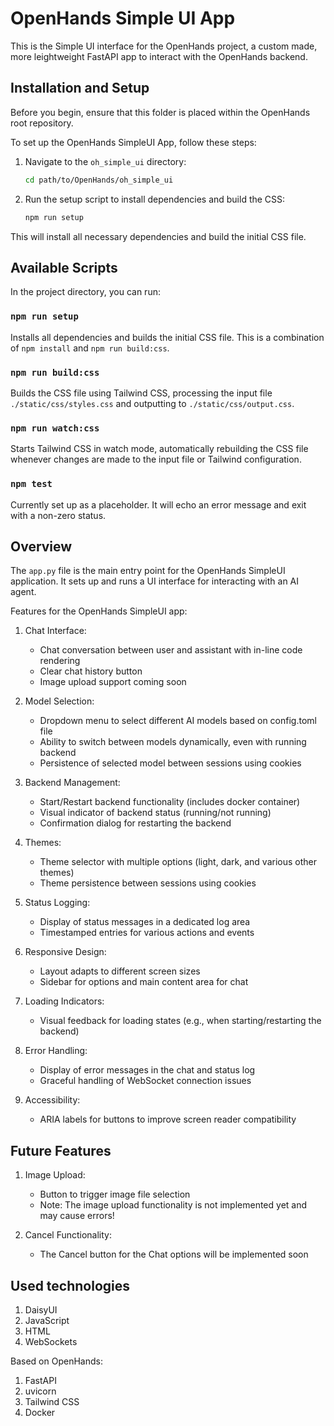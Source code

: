 # OpenHands Simple UI App

This is the Simple UI interface for the OpenHands project, a custom made, more leightweight
FastAPI app to interact with the OpenHands backend.

## Installation and Setup

Before you begin, ensure that this folder is placed within the OpenHands root repository.

To set up the OpenHands SimpleUI App, follow these steps:

1. Navigate to the `oh_simple_ui` directory:

   ```sh
   cd path/to/OpenHands/oh_simple_ui
   ```

2. Run the setup script to install dependencies and build the CSS:

   ```sh
   npm run setup
   ```

This will install all necessary dependencies and build the initial CSS file.

## Available Scripts

In the project directory, you can run:

### `npm run setup`

Installs all dependencies and builds the initial CSS file. This is a combination of `npm install` and `npm run build:css`.

### `npm run build:css`

Builds the CSS file using Tailwind CSS, processing the input file `./static/css/styles.css` and outputting to `./static/css/output.css`.

### `npm run watch:css`

Starts Tailwind CSS in watch mode, automatically rebuilding the CSS file whenever changes are made to the input file or Tailwind configuration.

### `npm test`

Currently set up as a placeholder. It will echo an error message and exit with a non-zero status.

## Overview

The `app.py` file is the main entry point for the OpenHands SimpleUI application. It sets up and runs a UI interface for interacting with an AI agent.

Features for the OpenHands SimpleUI app:

1. Chat Interface:
   - Chat conversation between user and assistant with in-line code rendering
   - Clear chat history button
   - Image upload support coming soon

1. Model Selection:
   - Dropdown menu to select different AI models based on config.toml file
   - Ability to switch between models dynamically, even with running backend
   - Persistence of selected model between sessions using cookies

1. Backend Management:
   - Start/Restart backend functionality (includes docker container)
   - Visual indicator of backend status (running/not running)
   - Confirmation dialog for restarting the backend

1. Themes:
   - Theme selector with multiple options (light, dark, and various other themes)
   - Theme persistence between sessions using cookies

1. Status Logging:
   - Display of status messages in a dedicated log area
   - Timestamped entries for various actions and events

1. Responsive Design:
   - Layout adapts to different screen sizes
   - Sidebar for options and main content area for chat

1. Loading Indicators:
   - Visual feedback for loading states (e.g., when starting/restarting the backend)

1. Error Handling:
    - Display of error messages in the chat and status log
    - Graceful handling of WebSocket connection issues

1. Accessibility:
    - ARIA labels for buttons to improve screen reader compatibility

## Future Features

1. Image Upload:
   - Button to trigger image file selection
   - Note: The image upload functionality is not implemented yet and may cause errors!

1. Cancel Functionality:
    - The Cancel button for the Chat options will be implemented soon

## Used technologies

1. DaisyUI
1. JavaScript
1. HTML
1. WebSockets

Based on OpenHands:

1. FastAPI
1. uvicorn
1. Tailwind CSS
1. Docker
